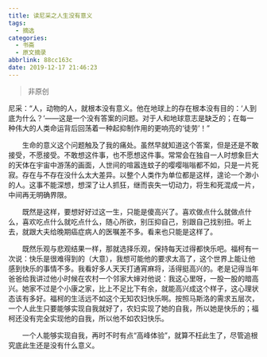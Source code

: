 ```yaml
---
title: 读尼采之人生没有意义
tags:
  - 摘选
categories:
  - 书斋
  - 原文摘录
abbrlink: 88cc163c
date: 2019-12-17 21:46:23
---
```


> 非原创

尼采：“人，动物的人，就根本没有意义。他在地球上的存在根本没有目的：‘人到底为什么？’——这是一个没有答案的问题。对于人和地球意志是缺乏的；在每一种伟大的人类命运背后回荡着一种起抑制作用的更响亮的‘徒劳’！”

<!--more-->

　　生命的意义这个问题触及了我的痛处。虽然早就知道这个答案，但是还是不敢接受，不愿接受。不敢想这件事，也不愿想这件事。常常会在独自一人时想象巨大的天体在宇宙中游荡的画面，人世间的喧嚣连蚊子的嘤嘤嗡嗡都不如，只是一片死寂。存在与不存在没什么太大差异。以整个人类作为单位都是这样，遑论一个渺小的人。这事不能深想，想深了让人抓狂，继而丧失一切动力，将生和死混成一片，中间再无明确界限。

　　既然是这样，要想好好过这一生，只能是傻高兴了。喜欢做点什么就做点什么，喜欢吃点什么就吃点什么，随心所欲，别压抑自己，别跟自己找别扭。听上去，就跟大夫给晚期癌症病人的医嘱差不多。看来也只能是这样了。

　　既然乐观与悲观结果一样，那就选择乐观，保持每天过得都快乐吧。福柯有一次说：快乐是很难得到的（大意），我想可能他的要求太高了，这个世界上能让他感到快乐的事情不多。我看好多人天天打通宵麻将，活得挺高兴的。老是记得当年爸爸给我讲过他小时候在农村一个邻家大婶对他说：我这心里呀，一股一股的暗高兴。她家不过是个小康之家，比上不足比下有余，就能高兴成这个样子，这心理状态该有多好。福柯的生活远不如这个无知农妇快乐啊。按照马斯洛的需求五层次，一个人此生只要能够实现自我就好了，农妇实现了她的自我，所以她是快乐的；福柯还没有完全实现他的自我，所以他不如农妇快乐。

　　一个人能够实现自我，再时不时有点“高峰体验”，就算不枉此生了，尽管追根究底此生还是没有什么意义。
